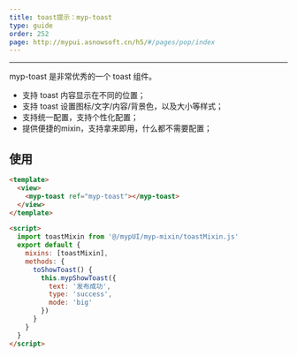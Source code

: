 ```yaml
---
title: toast提示：myp-toast
type: guide
order: 252
page: http://mypui.asnowsoft.cn/h5/#/pages/pop/index
---
```


---

myp-toast 是非常优秀的一个 toast 组件。

- 支持 toast 内容显示在不同的位置；
- 支持 toast 设置图标/文字/内容/背景色，以及大小等样式；
- 支持统一配置，支持个性化配置；
- 提供便捷的mixin，支持拿来即用，什么都不需要配置；

## 使用

```html
<template>
  <view>
    <myp-toast ref="myp-toast"></myp-toast>
  </view>
</template>

<script>
  import toastMixin from '@/mypUI/myp-mixin/toastMixin.js'
  export default {
    mixins: [toastMixin],
    methods: {
      toShowToast() {
        this.mypShowToast({
          text: '发布成功',
          type: 'success',
          mode: 'big'
        })
      }
    }
  }
</script>
```

